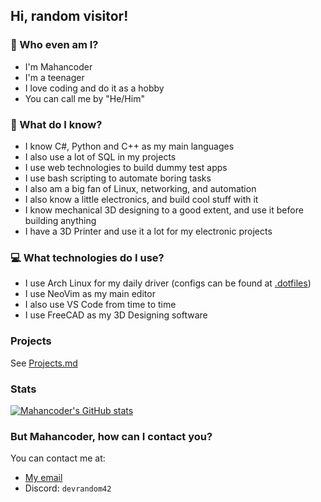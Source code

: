 ## Hi, random visitor!

### 🧑 Who even am I?

* I'm Mahancoder
* I'm a teenager
* I love coding and do it as a hobby
* You can call me by "He/Him"

### 📖 What do I know?
* I know C#, Python and C++ as my main languages
* I also use a lot of SQL in my projects
* I use web technologies to build dummy test apps
* I use bash scripting to automate boring tasks
* I also am a big fan of Linux, networking, and automation
* I also know a little electronics, and build cool stuff with it
* I know mechanical 3D designing to a good extent, and use it before building anything
* I have a 3D Printer and use it a lot for my electronic projects

### 💻 What technologies do I use?
* I use Arch Linux for my daily driver (configs can be found at [.dotfiles](https://github.com/mahancoder/.dotfiles))
* I use NeoVim as my main editor
* I also use VS Code from time to time
* I use FreeCAD as my 3D Designing software

### Projects
See [Projects.md](Projects.md)

### Stats
[![Mahancoder's GitHub stats](https://github-readme-stats.vercel.app/api?username=mahancoder&count_private=true&show_icons=true&theme=material-palenight)](https://github.com/mahancoder)

### But Mahancoder, how can I contact you?
You can contact me at:
* [My email](mailto:mahan.lameie87@gmail.com)
* Discord: `devrandom42`

